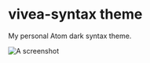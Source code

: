 # vivea-syntax theme

My personal Atom dark syntax theme.

![A screenshot](https://f.cloud.github.com/assets/69169/2289498/4c3cb0ec-a009-11e3-8dbd-077ee11741e5.gif)
